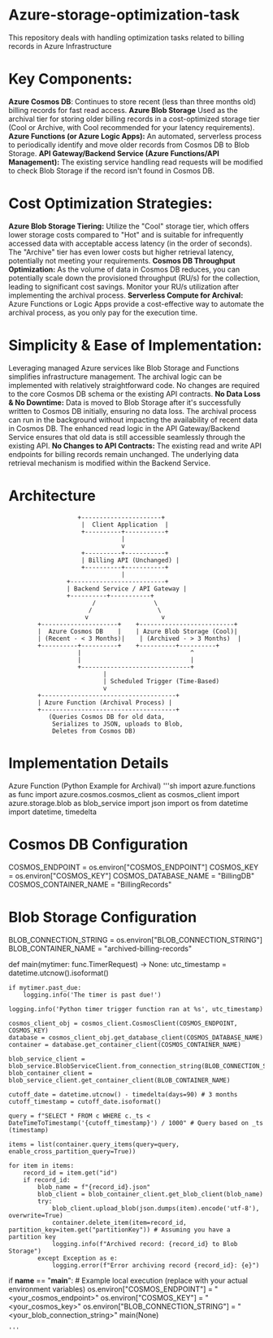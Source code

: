 # Azure-storage-optimization-task
This repository deals with handling optimization tasks related to billing records in Azure Infrastructure

# Key Components:

**Azure Cosmos DB**: Continues to store recent (less than three months old) billing records for fast read access.
**Azure Blob Storage**  Used as the archival tier for storing older billing records in a cost-optimized storage tier (Cool or Archive, with Cool recommended for your latency requirements).
**Azure Functions (or Azure Logic Apps):** An automated, serverless process to periodically identify and move older records from Cosmos DB to Blob Storage.
**API Gateway/Backend Service (Azure Functions/API Management):** The existing service handling read requests will be modified to check Blob Storage if the record isn't found in Cosmos DB.

# Cost Optimization Strategies:

**Azure Blob Storage Tiering:** Utilize the "Cool" storage tier, which offers lower storage costs compared to "Hot" and is suitable for infrequently accessed data with acceptable access latency (in the order of seconds). The "Archive" tier has even lower costs but higher retrieval latency, potentially not meeting your requirements.
**Cosmos DB Throughput Optimization:** As the volume of data in Cosmos DB reduces, you can potentially scale down the provisioned throughput (RU/s) for the collection, leading to significant cost savings. Monitor your RU/s utilization after implementing the archival process.
**Serverless Compute for Archival:** Azure Functions or Logic Apps provide a cost-effective way to automate the archival process, as you only pay for the execution time.

# Simplicity & Ease of Implementation:

Leveraging managed Azure services like Blob Storage and Functions simplifies infrastructure management.
The archival logic can be implemented with relatively straightforward code.
No changes are required to the core Cosmos DB schema or the existing API contracts.
**No Data Loss & No Downtime:**
Data is moved to Blob Storage after it's successfully written to Cosmos DB initially, ensuring no data loss.
The archival process can run in the background without impacting the availability of recent data in Cosmos DB.
The enhanced read logic in the API Gateway/Backend Service ensures that old data is still accessible seamlessly through the existing API.
**No Changes to API Contracts:**
The existing read and write API endpoints for billing records remain unchanged. The underlying data retrieval mechanism is modified within the Backend Service.

# Architecture 


                       +----------------------+
                        |  Client Application  |
                        +----------+-----------+
                                   |
                                   v
                        +----------+-----------+
                        | Billing API (Unchanged) |
                        +----------+-----------+
                                   |
                    +--------------------------+
                    | Backend Service / API Gateway |
                    +----------+-----------+
                           /                \
                          /                  \
                         v                    v
            +---------------------+    +--------------------------+
            |  Azure Cosmos DB    |    | Azure Blob Storage (Cool)|
            | (Recent - < 3 Months)|    | (Archived - > 3 Months)  |
            +----------+----------+    +----------+----------+
                       |                              ^
                       |                              |
                       +------------------------------+
                              |
                              | Scheduled Trigger (Time-Based)
                              v
            +-------------------------------------+
            | Azure Function (Archival Process) |
            +-------------------------------------+
               (Queries Cosmos DB for old data,
                Serializes to JSON, uploads to Blob,
                Deletes from Cosmos DB)






# Implementation Details
Azure Function (Python Example for Archival)
 '''sh
import azure.functions as func
import azure.cosmos.cosmos_client as cosmos_client
import azure.storage.blob as blob_service
import json
import os
from datetime import datetime, timedelta

# Cosmos DB Configuration
COSMOS_ENDPOINT = os.environ["COSMOS_ENDPOINT"]
COSMOS_KEY = os.environ["COSMOS_KEY"]
COSMOS_DATABASE_NAME = "BillingDB"
COSMOS_CONTAINER_NAME = "BillingRecords"

# Blob Storage Configuration
BLOB_CONNECTION_STRING = os.environ["BLOB_CONNECTION_STRING"]
BLOB_CONTAINER_NAME = "archived-billing-records"

def main(mytimer: func.TimerRequest) -> None:
    utc_timestamp = datetime.utcnow().isoformat()

    if mytimer.past_due:
        logging.info('The timer is past due!')

    logging.info('Python timer trigger function ran at %s', utc_timestamp)

    cosmos_client_obj = cosmos_client.CosmosClient(COSMOS_ENDPOINT, COSMOS_KEY)
    database = cosmos_client_obj.get_database_client(COSMOS_DATABASE_NAME)
    container = database.get_container_client(COSMOS_CONTAINER_NAME)

    blob_service_client = blob_service.BlobServiceClient.from_connection_string(BLOB_CONNECTION_STRING)
    blob_container_client = blob_service_client.get_container_client(BLOB_CONTAINER_NAME)

    cutoff_date = datetime.utcnow() - timedelta(days=90) # 3 months
    cutoff_timestamp = cutoff_date.isoformat()

    query = f"SELECT * FROM c WHERE c._ts < DateTimeToTimestamp('{cutoff_timestamp}') / 1000" # Query based on _ts (timestamp)

    items = list(container.query_items(query=query, enable_cross_partition_query=True))

    for item in items:
        record_id = item.get("id")
        if record_id:
            blob_name = f"{record_id}.json"
            blob_client = blob_container_client.get_blob_client(blob_name)
            try:
                blob_client.upload_blob(json.dumps(item).encode('utf-8'), overwrite=True)
                container.delete_item(item=record_id, partition_key=item.get("partitionKey")) # Assuming you have a partition key
                logging.info(f"Archived record: {record_id} to Blob Storage")
            except Exception as e:
                logging.error(f"Error archiving record {record_id}: {e}")

if __name__ == "__main__":
    # Example local execution (replace with your actual environment variables)
    os.environ["COSMOS_ENDPOINT"] = "<your_cosmos_endpoint>"
    os.environ["COSMOS_KEY"] = "<your_cosmos_key>"
    os.environ["BLOB_CONNECTION_STRING"] = "<your_blob_connection_string>"
    main(None)
    
    '''






    
